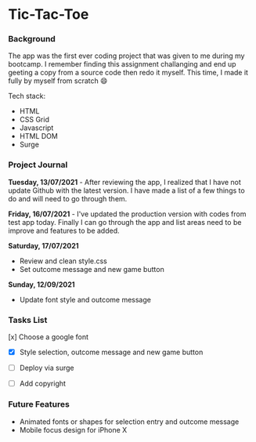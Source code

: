# Tic-Tac-Toe

### Background

The app was the first ever coding project that was given to me during my bootcamp. I remember finding this assignment challanging and end up geeting a copy from a source code then redo it myself. This time, I made it fully by myself from scratch :smile:

Tech stack:

- HTML
- CSS Grid
- Javascript
- HTML DOM
- Surge

### Project Journal

**Tuesday, 13/07/2021** - After reviewing the app, I realized that I have not update Github with the latest version. I have made a list of a few things to do and will need to go through them.

**Friday, 16/07/2021** - I've updated the production version with codes from test app today. Finally I can go through the app and list areas need to be improve and features to be added.

**Saturday, 17/07/2021**
- Review and clean style.css
- Set outcome message and new game button

**Sunday, 12/09/2021**
- Update font style and outcome message

### Tasks List

[x] Choose a google font
- [x] Style selection, outcome message and new game button
- [ ] Deploy via surge
- [ ] Add copyright


### Future Features

- Animated fonts or shapes for selection entry and outcome message
- Mobile focus design for iPhone X
